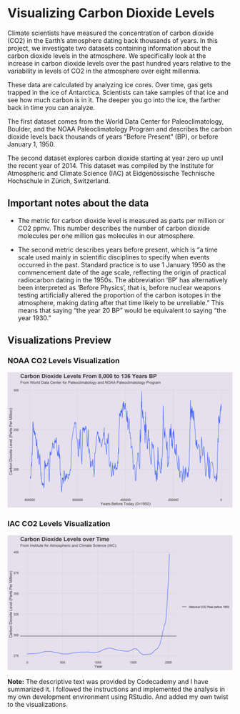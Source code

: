 # Visualizing Carbon Dioxide Levels

Climate scientists have measured the concentration of carbon dioxide (CO2) in the Earth’s atmosphere dating back thousands of years. In this project, we investigate two datasets containing information about the carbon dioxide levels in the atmosphere. We specifically look at the increase in carbon dioxide levels over the past hundred years relative to the variability in levels of CO2 in the atmosphere over eight millennia.

These data are calculated by analyzing ice cores. Over time, gas gets trapped in the ice of Antarctica. Scientists can take samples of that ice and see how much carbon is in it. The deeper you go into the ice, the farther back in time you can analyze.

The first dataset comes from the World Data Center for Paleoclimatology, Boulder, and the NOAA Paleoclimatology Program and describes the carbon dioxide levels back thousands of years “Before Present” (BP), or before January 1, 1950.

The second dataset explores carbon dioxide starting at year zero up until the recent year of 2014. This dataset was compiled by the Institute for Atmospheric and Climate Science (IAC) at Eidgenössische Technische Hochschule in Zürich, Switzerland.

## Important notes about the data

- The metric for carbon dioxide level is measured as parts per million or CO2 ppmv. This number describes the number of carbon dioxide molecules per one million gas molecules in our atmosphere.

- The second metric describes years before present, which is “a time scale used mainly in scientific disciplines to specify when events occurred in the past. Standard practice is to use 1 January 1950 as the commencement date of the age scale, reflecting the origin of practical radiocarbon dating in the 1950s. The abbreviation ‘BP’ has alternatively been interpreted as ‘Before Physics’, that is, before nuclear weapons testing artificially altered the proportion of the carbon isotopes in the atmosphere, making dating after that time likely to be unreliable.” This means that saying “the year 20 BP” would be equivalent to saying “the year 1930.”

## Visualizations Preview

### NOAA CO2 Levels Visualization
![NOAA CO2 Levels](noaa_viz_plot.png)

### IAC CO2 Levels Visualization
![IAC CO2 Levels](iac_viz_plot.png)

**Note:** The descriptive text was provided by Codecademy and I have summarized it. I followed the instructions and implemented the analysis in my own development environment using RStudio. And added my own twist to the visualizations.

